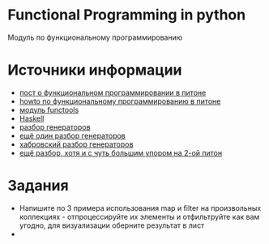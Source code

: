 # Functional Programming in python
Модуль по функциональному программированию


# Источники информации
* [пост о функциональном программировании в питоне](https://kite.com/blog/python/functional-programming/)
* [howto по функциональному программированию в питоне](https://docs.python.org/3/howto/functional.html)
* [модуль functools](https://docs.python.org/3/library/functools.html)
* [Haskell](https://www.haskell.org/)
* [разбор генераторов](https://www.programiz.com/python-programming/generator)
* [ещё один разбор генераторов](https://realpython.com/introduction-to-python-generators/)
* [хабровский разбор генераторов](https://habr.com/ru/post/132554/)
* [ещё разбор, хотя и с чуть большим упором на 2-ой питон](https://wiki.python.org/moin/Generators)


# Задания
* Напишите по 3 примера использования map и filter на произвольных коллекциях -
отпроцессируйте их элементы и отфильтруйте как вам угодно, для визуализации
оберните результат в лист
*
